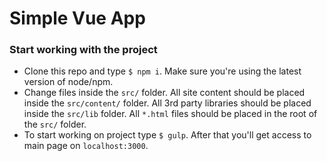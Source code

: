 # Simple Vue App

### Start working with the project

* Clone this repo and type `$ npm i`. Make sure you're using the latest version of node/npm.
* Change files inside the `src/` folder. All site content should be placed inside the `src/content/` folder. All 3rd party libraries should be placed inside the `src/lib` folder. All `*.html` files should be placed in the root of the `src/` folder.
* To start working on project type `$ gulp`. After that you'll get access to main page on `localhost:3000`.
